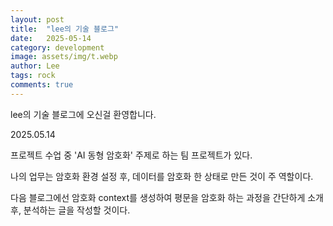 ```yaml
---
layout: post
title:  "lee의 기술 블로그"
date:   2025-05-14
category: development
image: assets/img/t.webp
author: Lee
tags: rock
comments: true
---
```


lee의 기술 블로그에 오신걸 환영합니다.

2025.05.14


프로젝트 수업 중 'AI 동형 암호화' 주제로 하는 팀 프로젝트가 있다.

나의 업무는 암호화 환경 설정 후, 데이터를 암호화 한 상태로 만든 것이 주 역할이다.

다음 블로그에선 암호화 context를 생성하여 평문을 암호화 하는 과정을 간단하게 소개 후, 분석하는 글을 작성할 것이다.